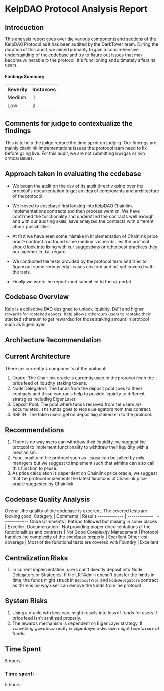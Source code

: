 # KelpDAO Protocol Analysis Report

## Introduction
This analysis report goes over the various components and sections of the KelpDAO Protocol as it has been audited by the DarkTower team. During the duration of this audit, we aimed primarily to gain a comprehensive understanding of the codebase and try to figure out issues that may become vulnerable to the protocol, it's functioning and ultimately affect its users.

#### Findings Summary
Severity  | Instances 
------------- | -------------
Medium  | 1
Low     | 2

## Comments for judge to contextualize the findings
This is to help the judge reduce the time spent on judging. Our findings are mainly chainlink implementations issues that protocol team need to fix before going live. For this audit, we are not submitting low/gas or non critical issues.


## Approach taken in evaluating the codebase
* We began the audit on the day of its audit directly going over the protocol's documentation to get an idea of components and architecture of the protocol.

* We moved to codebase first looking into KelpDAO Chainlink implementations contracts and then process went on. We have confirmed the functionality and understand the contracts well enough and with our auditing skills, have analyzed the contracts with different attack possibilities.

* At first we have seen some mistake in implementation of Chainlink price oracle contract and found some medium vulnerabilities the protocol should look into fixing with our suggestions or other best practices they put together in that regard. 

* We conducted the tests provided by the protocol team and tried to figure out some serious edge cases covered and not yet covered with the tests.

* Finally we wrote the reports and submitted to the c4 portal.


## Codebase Overview
Kelp is a collective DAO designed to unlock liquidity, DeFi and higher rewards for restaked assets. Kelp allows ethereum users to restake their stacked ethereum to get rewarded for those staking amount in protocol such as EigenLayer. 


## Architecture Recommendation
## Current Architecture 
There are currently 4 components of the protocol:
1. Oracle: The Chainlink oracle is currently used in the protocol fetch the price feed of liquidity staking tokens.
2. Node Delegators: The funds from the deposit pool goes to these contracts and these contracts help to provide liquidity to different strategies including EigenLayer. 
3. Deposit Pool: The pool where funds received from the users are accumulated. The funds goes to Node Delegators from this contract.
4. RSETH: The token users get on depositing staked eth to the protocol.

## Recommendations
1. There is no way users can withdraw their liquidity, we suggest the protocol to implement functionality to withdraw their liquidity with a mechanism.
2. Functionality of the protocol such as `_pause` can be called by only managers but we suggest to implement such that admins can also call this function to pause.
3. As price calculation is dependent on Chainlink price oracle, we suggest that the protocol implements the latest functions of Chainlink price oracle suggested by Chainlink.
## Codebase Quality Analysis
Overall, the quality of the codebase is excellent. The covered tests are looking good. 
Category  | Comments | Results
------------- | ------------- | -------------
Code Comments  | NatSpc followed but missing in some places | Excellent
Documentation | Not providing proper documentations of the functionalities and contracts | Not Good
Complexity Management    | Protocol handles the complexity of the codebase properly | Excellent
Other test coverage    | Most of the functional tests are covered with Foundry  | Excellent

## Centralization Risks
1. In current implementation, users can't directly deposit into Node Delegators or Strategies. If the LRTAdmin doesn't transfer the funds in time, the funds might struck in `DepositPool` and `NodeDelegators` contract as there is no way user can remove the funds from the protocol.

## System Risks
1. Using a oracle with less care might results into loss of funds for users if price feed isn't sanitized properly.
2. The rewards mechanism is dependent on EigenLayer strategy. If something goes incorrectly in EigenLayer side, user might face losses of funds. 

## Time Spent
5 hours.








### Time spent:
5 hours